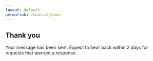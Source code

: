 ```yaml
---
layout: default
permalink: /contact/done
---
```


<h2>Thank you</h2>
Your message has been sent. Expect to hear back within 2 days for requests that warrant a response.
